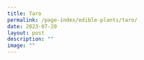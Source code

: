 ```yaml
---
title: Taro
permalink: /page-index/edible-plants/taro/
date: 2023-07-20
layout: post
description: ""
image: ""
---
```

